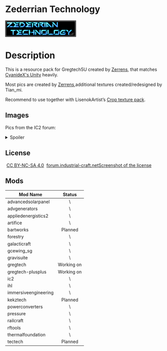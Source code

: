 # Zederrian Technology

![](https://github.com/MCTian-mi/Zederrian-Technology-GT5U/blob/master/logo.png)

# Description

This is a resource pack for Gregtech5U created by [Zerrens](https://forum.industrial-craft.net/core/user/12229-zerrens/), that matches [CyanideX's Unity](https://www.curseforge.com/minecraft/texture-packs/unity ) heavily.

Most pics are created by [Zerrens](https://forum.industrial-craft.net/core/user/12229-zerrens/),additional textures created/redesigned by Tian_mi.

Recommend to use together with LisenokArtist’s [Crop texture pack](https://github.com/LisenokArtist/GT5_crop_texturepack).

## Images

Pics from the IC2 forum:

<details>
  <summary>Spoiler</summary>
  <img src="https://forum.industrial-craft.net/core/image-proxy/?key=b517a9dd5a2cb368aa799d428791bec60f5c6a36b6953ff0953f0824312f627f-aHR0cDovL2kuaW1ndXIuY29tL2s4MUVvNjEucG5n" />
  <img src="https://forum.industrial-craft.net/core/image-proxy/?key=6bc6f833b606d1634b3aa33d10265399a7f3f3c99fdb6c434dae521486f984d8-aHR0cDovL2kuaW1ndXIuY29tLzg4cFFNdVkucG5n" />
  <img src="https://forum.industrial-craft.net/core/image-proxy/?key=b07635005a6f6e3e907447b36acf7c1cfa4462899cdffdea68f78efe2bba538e-aHR0cDovL2kuaW1ndXIuY29tL2d5ekhhYUwucG5n" />
  <img src="https://forum.industrial-craft.net/core/image-proxy/?key=fa3f4f095937844c09100946e05a49d2471c04979e59a0b7ac8752da03f23806-aHR0cDovL2kuaW1ndXIuY29tL2luU3VwTTUucG5n" />
  <img src="https://forum.industrial-craft.net/core/image-proxy/?key=e6d7fcc2eb16989be7c1c351c4ad94edccb5eceeb5a677ce9847f30e7b02e82a-aHR0cDovL2kuaW1ndXIuY29tL3cwbE5IMjYucG5n" />
  <img src="https://forum.industrial-craft.net/core/image-proxy/?key=70ad7af45c52ead5faf36a977a5b01faa4666eccd41a3f225281d996dd3378b0-aHR0cDovL2kuaW1ndXIuY29tL1ZieVl2bmkucG5n" />
  <img src="https://forum.industrial-craft.net/core/image-proxy/?key=f081dac13bd862783bd70d3e46eb9e9b6b0ee4b2ad2741fc69c65d36e68bc10f-aHR0cDovL2kuaW1ndXIuY29tL0RreEhYQmIucG5n" />
  <img src="https://forum.industrial-craft.net/core/image-proxy/?key=10a555540ee26ce3eb08ce0b5f5179da31f9d6ee13845f5df3f2657397d88bcc-aHR0cDovL2kuaW1ndXIuY29tL0N1QmtCZVkucG5n" />
  <img src="https://forum.industrial-craft.net/core/image-proxy/?key=52de8d890b10a287cfcf9ca9245feb86e3e799e600644235d37207e204c21599-aHR0cDovL2kuaW1ndXIuY29tL3J3YkUwc2IucG5n" />
  <img src="https://forum.industrial-craft.net/core/image-proxy/?key=f03a3e389b7c0f504d0b47ef14c83eb0e421d8cc1249a0c0a575a8826861e1ee-aHR0cDovL2kuaW1ndXIuY29tL0hGQXVQdXYucG5n" />
  <img src="https://forum.industrial-craft.net/core/image-proxy/?key=fd3f7dfc2af4dc131b46cb6b1eab66b3ecca0e1e6781b1bde67c85602e20070e-aHR0cDovL2kuaW1ndXIuY29tL21raDRRYVYucG5n" />
  <img src="https://forum.industrial-craft.net/core/image-proxy/?key=34ff0bef360f948a9b6c3944f6ef952b48469c39be4ddc9344208f472acd5c54-aHR0cDovL2kuaW1ndXIuY29tL3ZKRXEwRHAucG5n" />
  <img src="https://forum.industrial-craft.net/core/image-proxy/?key=93354567b28c7fe45b5df5562fe633b5221f24f1446d2b8116356b41019c8035-aHR0cDovL2kuaW1ndXIuY29tLzJIZHN3MEoucG5n" />
  <img src="https://forum.industrial-craft.net/core/image-proxy/?key=1222df7b5034f6feb04a0eab73074a9a2cfdfb6d816dfe162aada35f86f05e92-aHR0cDovL2kuaW1ndXIuY29tL0RpeW12UlkucG5n" />
</details>

## License

​	[CC BY-NC-SA 4.0](http://creativecommons.org/licenses/by-nc-sa/4.0/deed.en)
​	[forum.industrial-craft.net](https://forum.industrial-craft.net/thread/11192-16x-ic2-gt5u-6-ae2-more-zederrian-technology-1-4-0/?postID=177688&highlight=zederrian#post177688)
​	[Screenshot of the license](https://i.imgur.com/3QeuL49.png)

## Mods

| Mod Name             |   Status   |
| -------------------- | :--------: |
| advancedsolarpanel   |     \      |
| advgenerators        |     \      |
| appliedenergistics2  |     \      |
| artifice             |     \      |
| bartworks            |  Planned   |
| forestry             |     \      |
| galacticraft         |     \      |
| gcewing_sg           |     \      |
| gravisuite           |     \      |
| gregtech             | Working on |
| gregtech-plusplus    | Working on |
| ic2                  |     \      |
| ihl                  |     \      |
| immersiveengineering |     \      |
| kekztech             |  Planned   |
| powerconverters      |     \      |
| pressure             |     \      |
| railcraft            |     \      |
| rftools              |     \      |
| thermalfoundation    |     \      |
| tectech              |  Planned   |
